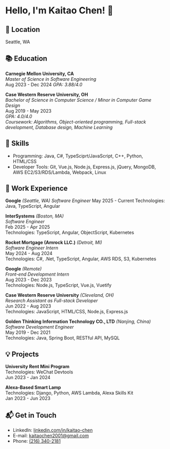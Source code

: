 # Hello, I'm Kaitao Chen! 👋

## 📍 Location
Seattle, WA

## 📚 Education

**Carnegie Mellon University, CA**  
_Master of Science in Software Engineering_  
Aug 2023 - Dec 2024
_GPA: 3.88/4.0_

**Case Western Reserve University, OH**  
_Bachelor of Science in Computer Science / Minor in Computer Game Design_  
Aug 2019 - May 2023  
_GPA: 4.0/4.0_  
_Coursework: Algorithms, Object-oriented programming, Full-stack development, Database design, Machine Learning_

## 🔧 Skills
* Programming: Java, C#, TypeSciprt/JavaScript, C++, Python, HTML/CSS
* Developer Tools: Git, Vue.js, Node.js, Express.js, jQuery, MongoDB, AWS EC2/S3/RDS/Lambda, Webpack, Linux

## 🌱 Work Experience
**Google** _(Seattle, WA)_
_Software Engineer_
May 2025 - Current
Technologies: Java, TypeScript, Angular

**InterSystems** _(Boston, MA)_  
_Software Engineer_  
Feb 2025 - Apr 2025  
Technologies: TypeScript, Angular, ObjectScript, Kubernetes

**Rocket Mortgage (Amrock LLC.)** _(Detroit, MI)_  
_Software Engineer Intern_  
May 2024 - Aug 2024  
Technologies: C#, .Net, TypeScript, Angular, AWS RDS, S3, Kubernetes

**Google** _(Remote)_  
_Front-end Development Intern_  
Aug 2023 - Dec 2023  
Technologies: Node.js, TypeScript, Vue.js, Vuetify

**Case Western Reserve University** _(Cleveland, OH)_  
_Research Assistant as Full-stack Developer_  
Jun 2022 - Aug 2023  
Technologies: JavaScript, HTML/CSS, Node.js, Express.js

**Golden Thinking Information Technology CO., LTD** _(Nanjing, China)_  
_Software Development Engineer_  
May 2019 - Dec 2021  
Technologies: Java, Spring Boot, RESTful API, MySQL

## 💡 Projects

**University Rent Mini Program**  
Technologies: WeChat Devtools  
Jun 2023 - Jan 2024

**Alexa-Based Smart Lamp**  
Technologies: Django, Python, AWS Lambda, Alexa Skills Kit  
Jan 2023 - Jun 2023

## 📬 Get in Touch

- LinkedIn: [linkedin.com/in/kaitao-chen](https://www.linkedin.com/in/kaitao-chen)
- E-mail: [kaitaochen2001@gmail.com](mailto:kaitaochen2001@gmail.com)
- Phone: [(216) 340-2181](tel:2163402181)
